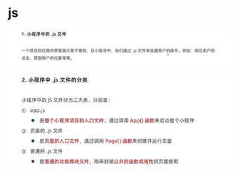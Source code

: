 # js

![image-20221114170720123](img/image-20221114170720123.png)

![image-20221114170939626](img/image-20221114170939626.png)